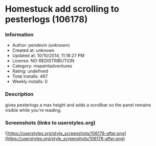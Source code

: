 # Homestuck add scrolling to pesterlogs (106178)

### Information
- Author: pendevin (unknown)
- Created at: unknown
- Updated at: 10/10/2014, 11:18:27 PM
- License: NO-REDISTRIBUTION
- Category: mspaintadventures
- Rating: undefined
- Total installs: 467
- Weekly installs: 0


### Description
gives pesterlogs a max height and adds a scrollbar so the panel remains visible while you're reading.


### Screenshots (links to userstyles.org)
![https://userstyles.org/style_screenshots/106178-after.png](https://userstyles.org/style_screenshots/106178-after.png)


